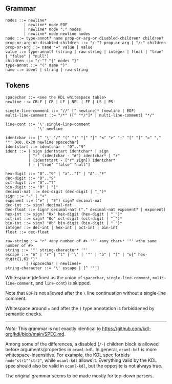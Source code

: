 ## Grammar

```bnf
nodes ::= newline*
        | newline* node EOF
        | newline* node ";" nodes
        | newline* node newline nodes
node ::= type-annot? name prop-or-arg-or-disabled-children* children?
prop-or-arg-or-disabled-children ::= "/-"? prop-or-arg | "/-" children
prop-or-arg ::= name "=" value | value
value ::= type-annot? (string | raw-string | integer | float | "true" | "false" | "null")
children ::= "/-"? "{" nodes "}"
type-annot ::= "(" name ")"
name ::= ident | string | raw-string
```

## Tokens

```bnf
spacechar ::= <see the KDL whitespace table>
newline ::= CRLF | CR | LF | NEL | FF | LS | PS

single-line-comment ::= "//" [^ newline]* (newline | EOF)
multi-line-comment ::= "/*" ([^ "*/"]* | multi-line-comment) "*/"

line-cont ::= '\' single-line-comment
            | '\' newline

identchar ::= [^ '\' "/" "(" ")" "{" "}" "<" ">" ";" "[" "]" "=" "," '"' 0x0..0x20 newline spacechar]
identstart ::= identchar - "0".."9"
ident ::= ( sign identstart identchar* | sign
          | "r" (identchar - "#") identchar* | "r"
          | (identstart - ["r" sign]) identchar*
          ) - ["true" "false" "null"]

hex-digit ::= "0".."9" | "a".."f" | "A".."F"
dec-digit ::= "0".."9"
oct-digit ::= "0".."7"
bin-digit ::= "0" | "1"
decimal-nat ::= dec-digit (dec-digit | "_")*
sign ::= "-" | "+"
exponent ::= ("e" | "E") sign? decimal-nat
dec-int ::= sign? decimal-nat
dec-float ::= sign? decimal-nat ("." decimal-nat exponent? | exponent)
hex-int ::= sign? "0x" hex-digit (hex-digit | "_")*
oct-int ::= sign? "0o" oct-digit (oct-digit | "_")*
bin-int ::= sign? "0b" bin-digit (bin-digit | "_")*
integer ::= dec-int | hex-int | oct-int | bin-int
float ::= dec-float

raw-string ::= "r" <any number of #> '"' <any char>* '"' <the same number of #>
string ::= '"' string-character* '"'
escape ::= "n" | "r" | "t" | '\' | '"' | "b" | "f" | "u{" hex-digit{1,6} "}"
         | (spacechar | newline)+
string-character ::= '\' escape | [^ '"']
```

Whitespace (defined as the union of `spacechar`, `single-line-comment`,
`multi-line-comment`, and `line-cont`) is skipped.

Note that `EOF` is not allowed after the `\` line continuation without a
single-line comment.

Whitespace around `=` and after the `)` type annotation is forbiddened by
semantic checks.

---

_Note:_ This grammar is not exactly identical to https://github.com/kdl-org/kdl/blob/main/SPEC.md.

Among some of the differences, a disabled (`/-`) children block is allowed
before arguments/properties in `ocaml-kdl`. In general, `ocaml-kdl` is more
whitespace-insensitive. For example, the KDL spec forbids `node"str1""str2"`,
while `ocaml-kdl` allows it. Everything valid by the KDL spec should also be
valid in `ocaml-kdl`, but the opposite is not always true.

The original grammar seems to be made mostly for top-down parsers.

